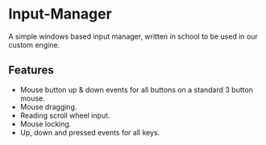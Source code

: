 # Input-Manager
A simple windows based input manager, written in school to be used in our custom engine.
## Features
* Mouse button up & down events for all buttons on a standard 3 button mouse.
* Mouse dragging.
* Reading scroll wheel input.
* Mouse locking.
* Up, down and pressed events for all keys.
  
